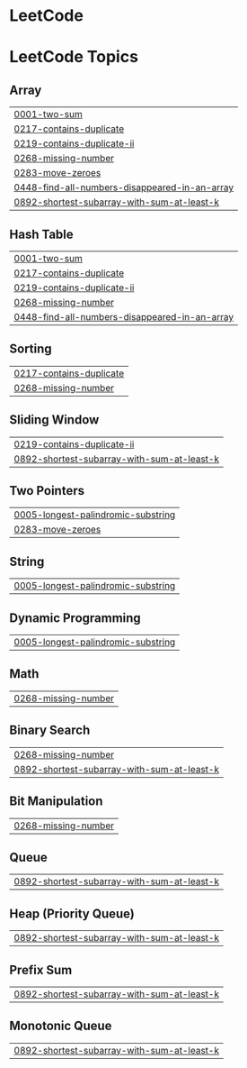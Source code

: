 # LeetCode
<!---LeetCode Topics Start-->
# LeetCode Topics
## Array
|  |
| ------- |
| [0001-two-sum](https://github.com/shiv-eshwar/LeetCode/tree/master/0001-two-sum) |
| [0217-contains-duplicate](https://github.com/shiv-eshwar/LeetCode/tree/master/0217-contains-duplicate) |
| [0219-contains-duplicate-ii](https://github.com/shiv-eshwar/LeetCode/tree/master/0219-contains-duplicate-ii) |
| [0268-missing-number](https://github.com/shiv-eshwar/LeetCode/tree/master/0268-missing-number) |
| [0283-move-zeroes](https://github.com/shiv-eshwar/LeetCode/tree/master/0283-move-zeroes) |
| [0448-find-all-numbers-disappeared-in-an-array](https://github.com/shiv-eshwar/LeetCode/tree/master/0448-find-all-numbers-disappeared-in-an-array) |
| [0892-shortest-subarray-with-sum-at-least-k](https://github.com/shiv-eshwar/LeetCode/tree/master/0892-shortest-subarray-with-sum-at-least-k) |
## Hash Table
|  |
| ------- |
| [0001-two-sum](https://github.com/shiv-eshwar/LeetCode/tree/master/0001-two-sum) |
| [0217-contains-duplicate](https://github.com/shiv-eshwar/LeetCode/tree/master/0217-contains-duplicate) |
| [0219-contains-duplicate-ii](https://github.com/shiv-eshwar/LeetCode/tree/master/0219-contains-duplicate-ii) |
| [0268-missing-number](https://github.com/shiv-eshwar/LeetCode/tree/master/0268-missing-number) |
| [0448-find-all-numbers-disappeared-in-an-array](https://github.com/shiv-eshwar/LeetCode/tree/master/0448-find-all-numbers-disappeared-in-an-array) |
## Sorting
|  |
| ------- |
| [0217-contains-duplicate](https://github.com/shiv-eshwar/LeetCode/tree/master/0217-contains-duplicate) |
| [0268-missing-number](https://github.com/shiv-eshwar/LeetCode/tree/master/0268-missing-number) |
## Sliding Window
|  |
| ------- |
| [0219-contains-duplicate-ii](https://github.com/shiv-eshwar/LeetCode/tree/master/0219-contains-duplicate-ii) |
| [0892-shortest-subarray-with-sum-at-least-k](https://github.com/shiv-eshwar/LeetCode/tree/master/0892-shortest-subarray-with-sum-at-least-k) |
## Two Pointers
|  |
| ------- |
| [0005-longest-palindromic-substring](https://github.com/shiv-eshwar/LeetCode/tree/master/0005-longest-palindromic-substring) |
| [0283-move-zeroes](https://github.com/shiv-eshwar/LeetCode/tree/master/0283-move-zeroes) |
## String
|  |
| ------- |
| [0005-longest-palindromic-substring](https://github.com/shiv-eshwar/LeetCode/tree/master/0005-longest-palindromic-substring) |
## Dynamic Programming
|  |
| ------- |
| [0005-longest-palindromic-substring](https://github.com/shiv-eshwar/LeetCode/tree/master/0005-longest-palindromic-substring) |
## Math
|  |
| ------- |
| [0268-missing-number](https://github.com/shiv-eshwar/LeetCode/tree/master/0268-missing-number) |
## Binary Search
|  |
| ------- |
| [0268-missing-number](https://github.com/shiv-eshwar/LeetCode/tree/master/0268-missing-number) |
| [0892-shortest-subarray-with-sum-at-least-k](https://github.com/shiv-eshwar/LeetCode/tree/master/0892-shortest-subarray-with-sum-at-least-k) |
## Bit Manipulation
|  |
| ------- |
| [0268-missing-number](https://github.com/shiv-eshwar/LeetCode/tree/master/0268-missing-number) |
## Queue
|  |
| ------- |
| [0892-shortest-subarray-with-sum-at-least-k](https://github.com/shiv-eshwar/LeetCode/tree/master/0892-shortest-subarray-with-sum-at-least-k) |
## Heap (Priority Queue)
|  |
| ------- |
| [0892-shortest-subarray-with-sum-at-least-k](https://github.com/shiv-eshwar/LeetCode/tree/master/0892-shortest-subarray-with-sum-at-least-k) |
## Prefix Sum
|  |
| ------- |
| [0892-shortest-subarray-with-sum-at-least-k](https://github.com/shiv-eshwar/LeetCode/tree/master/0892-shortest-subarray-with-sum-at-least-k) |
## Monotonic Queue
|  |
| ------- |
| [0892-shortest-subarray-with-sum-at-least-k](https://github.com/shiv-eshwar/LeetCode/tree/master/0892-shortest-subarray-with-sum-at-least-k) |
<!---LeetCode Topics End-->